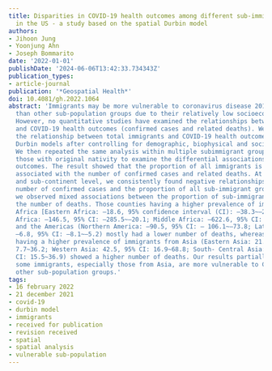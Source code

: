 ```yaml
---
title: Disparities in COVID-19 health outcomes among different sub-immigrant groups
  in the US - a study based on the spatial Durbin model
authors:
- Jihoon Jung
- Yoonjung Ahn
- Joseph Bommarito
date: '2022-01-01'
publishDate: '2024-06-06T13:42:33.734343Z'
publication_types:
- article-journal
publication: '*Geospatial Health*'
doi: 10.4081/gh.2022.1064
abstract: 'Immigrants may be more vulnerable to coronavirus disease 2019 (COVID-19)
  than other sub-population groups due to their relatively low socioeconomic status.
  However, no quantitative studies have examined the relationships between immigrants
  and COVID-19 health outcomes (confirmed cases and related deaths). We first examined
  the relationship between total immigrants and COVID-19 health outcomes with spatial
  Durbin models after controlling for demographic, biophysical and socioeconomic variables.
  We then repeated the same analysis within multiple subimmigrant groups divided by
  those with original nativity to examine the differential associations with health
  outcomes. The result showed that the proportion of all immigrants is negatively
  associated with the number of confirmed cases and related deaths. At the continent
  and sub-continent level, we consistently found negative relationships between the
  number of confirmed cases and the proportion of all sub-immigrant groups. However,
  we observed mixed associations between the proportion of sub-immigrant groups and
  the number of deaths. Those counties having a higher prevalence of immigrants from
  Africa [Eastern Africa: –18.6, 95% confidence interval (CI): –38.3~–2.9; Northern
  Africa: –146.5, 95% CI: –285.5~–20.1; Middle Africa: –622.6, 95% CI: –801.4~– 464.5]
  and the Americas (Northern America: –90.5, 95% CI: – 106.1~–73.8; Latin America:
  –6.8, 95% CI: –8.1~–5.2) mostly had a lower number of deaths, whereas those counties
  having a higher prevalence of immigrants from Asia (Eastern Asia: 21.0, 95% CI:
  7.7~36.2; Western Asia: 42.5, 95% CI: 16.9~68.8; South- Central Asia: 26.6, 95%
  CI: 15.5~36.9) showed a higher number of deaths. Our results partially support that
  some immigrants, especially those from Asia, are more vulnerable to COVID-19 than
  other sub-population groups.'
tags:
- 16 february 2022
- 21 december 2021
- covid-19
- durbin model
- immigrants
- received for publication
- revision received
- spatial
- spatial analysis
- vulnerable sub-population
---
```

